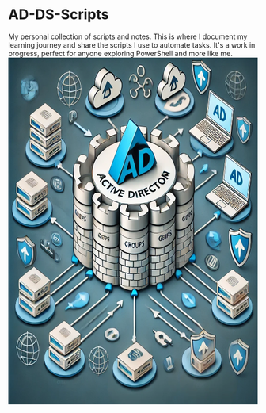 # AD-DS-Scripts
My personal collection of scripts and notes. This is where I document my learning journey and share the scripts I use to automate tasks. It's a work in progress, perfect for anyone exploring PowerShell and more like me.<br>
<img src="Pictures/Active-Directory-Background.webp" height="700" width="700">

